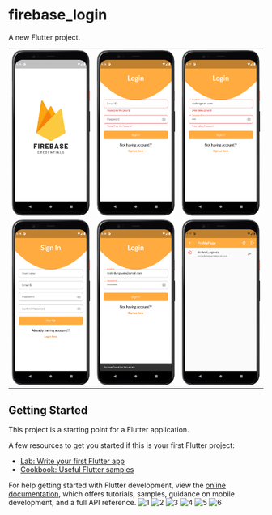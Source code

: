 # firebase_login

A new Flutter project.

<table>
  <tr>
    <td><img src="assets/image/1.png" </td>
    <td><img src="assets/image/2.png" </td>
    <td><img src="assets/image/3.png" </td>
  </tr>
  <tr>
    <td><img src="assets/image/4.png" </td>
    <td><img src="assets/image/5.png" </td>
    <td><img src="assets/image/6.png" </td>
  </tr>
</table>

## Getting Started 

This project is a starting point for a Flutter application.

A few resources to get you started if this is your first Flutter project:

- [Lab: Write your first Flutter app](https://docs.flutter.dev/get-started/codelab)
- [Cookbook: Useful Flutter samples](https://docs.flutter.dev/cookbook)

For help getting started with Flutter development, view the
[online documentation](https://docs.flutter.dev/), which offers tutorials,
samples, guidance on mobile development, and a full API reference.
![1](https://user-images.githubusercontent.com/120237924/226375656-de1be94a-87c9-4f28-9a6d-3543f1de8d14.png)
![2](https://user-images.githubusercontent.com/120237924/226375620-33a415e0-9dc6-4a70-b536-615a6facdf7e.png)
![3](https://user-images.githubusercontent.com/120237924/226375631-1756938f-57df-45a2-846e-7bf696420d61.png)
![4](https://user-images.githubusercontent.com/120237924/226375636-b5ff0ff6-c30b-49ae-9987-b56533c21f09.png)
![5](https://user-images.githubusercontent.com/120237924/226375648-99b68364-f87b-40a1-93d1-3cca0d08bad0.png)
![6](https://user-images.githubusercontent.com/120237924/226375651-680d88e7-6687-4b3a-909b-61c8540c10ef.png)

